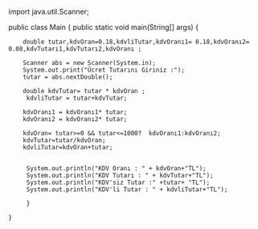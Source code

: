 import java.util.Scanner;

public class Main {
public static void main(String[] args) {

        double tutar,kdvOran=0.18,kdvliTutar,kdvOranı1= 0.18,kdvOranı2= 0.08,kdvTutarı1,kdvTutarı2,kdvOranı ;

        Scanner abs = new Scanner(System.in);
        System.out.print("Ücret Tutarını Giriniz :");
        tutar = abs.nextDouble();

        double kdvTutar= tutar * kdvOran ;
         kdvliTutar = tutar+kdvTutar;

        kdvOranı1 = kdvOranı1* tutar;
        kdvOranı2 = kdvOranı2* tutar;

        kdvOran= tutar>=0 && tutar<=1000?  kdvOranı1:kdvOranı2;
        kdvTutar=tutar/kdvOran;
        kdvliTutar=kdvOran+tutar;


         System.out.println("KDV Oranı : " + kdvOran+"TL");
         System.out.println("KDV Tutarı : " + kdvTutar+"TL");
         System.out.println("KDV'siz Tutar :" +tutar+ "TL");
         System.out.println("KDV'li Tutar : " + kdvliTutar+"TL");

         }

    }